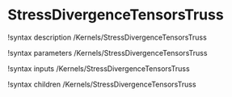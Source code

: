 <!-- MOOSE Documentation Stub: Remove this when content is added. -->

# StressDivergenceTensorsTruss
!syntax description /Kernels/StressDivergenceTensorsTruss

!syntax parameters /Kernels/StressDivergenceTensorsTruss

!syntax inputs /Kernels/StressDivergenceTensorsTruss

!syntax children /Kernels/StressDivergenceTensorsTruss
